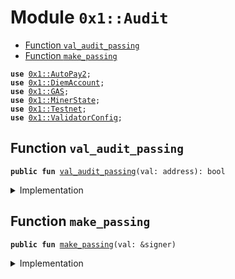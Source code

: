 
<a name="0x1_Audit"></a>

# Module `0x1::Audit`



-  [Function `val_audit_passing`](#0x1_Audit_val_audit_passing)
-  [Function `make_passing`](#0x1_Audit_make_passing)


<pre><code><b>use</b> <a href="AutoPay.md#0x1_AutoPay2">0x1::AutoPay2</a>;
<b>use</b> <a href="DiemAccount.md#0x1_DiemAccount">0x1::DiemAccount</a>;
<b>use</b> <a href="GAS.md#0x1_GAS">0x1::GAS</a>;
<b>use</b> <a href="MinerState.md#0x1_MinerState">0x1::MinerState</a>;
<b>use</b> <a href="Testnet.md#0x1_Testnet">0x1::Testnet</a>;
<b>use</b> <a href="ValidatorConfig.md#0x1_ValidatorConfig">0x1::ValidatorConfig</a>;
</code></pre>



<a name="0x1_Audit_val_audit_passing"></a>

## Function `val_audit_passing`



<pre><code><b>public</b> <b>fun</b> <a href="Audit.md#0x1_Audit_val_audit_passing">val_audit_passing</a>(val: address): bool
</code></pre>



<details>
<summary>Implementation</summary>


<pre><code><b>public</b> <b>fun</b> <a href="Audit.md#0x1_Audit_val_audit_passing">val_audit_passing</a>(val: address): bool {
  // has valid configs
  <b>if</b> (!<a href="ValidatorConfig.md#0x1_ValidatorConfig_is_valid">ValidatorConfig::is_valid</a>(val)) <b>return</b> <b>false</b>;
  // has operator account set <b>to</b> another address
  <b>let</b> oper = <a href="ValidatorConfig.md#0x1_ValidatorConfig_get_operator">ValidatorConfig::get_operator</a>(val);
  <b>if</b> (oper == val) <b>return</b> <b>false</b>;
  // operator account has balance
  <b>if</b> (<a href="DiemAccount.md#0x1_DiemAccount_balance">DiemAccount::balance</a>&lt;<a href="GAS.md#0x1_GAS">GAS</a>&gt;(oper) &lt; 50000 && !<a href="Testnet.md#0x1_Testnet_is_testnet">Testnet::is_testnet</a>()) <b>return</b> <b>false</b>;
  // has autopay enabled
  <b>if</b> (!<a href="AutoPay.md#0x1_AutoPay2_is_enabled">AutoPay2::is_enabled</a>(val)) <b>return</b> <b>false</b>;
  // has mining state
  <b>if</b> (!<a href="MinerState.md#0x1_MinerState_is_init">MinerState::is_init</a>(val)) <b>return</b> <b>false</b>;
  // is a slow wallet
  <b>if</b> (!<a href="DiemAccount.md#0x1_DiemAccount_is_slow">DiemAccount::is_slow</a>(val)) <b>return</b> <b>false</b>;

  // TODO: has network settings for validator

  <b>true</b>
}
</code></pre>



</details>

<a name="0x1_Audit_make_passing"></a>

## Function `make_passing`



<pre><code><b>public</b> <b>fun</b> <a href="Audit.md#0x1_Audit_make_passing">make_passing</a>(val: &signer)
</code></pre>



<details>
<summary>Implementation</summary>


<pre><code><b>public</b> <b>fun</b> <a href="Audit.md#0x1_Audit_make_passing">make_passing</a>(val: &signer){
  <a href="AutoPay.md#0x1_AutoPay2_enable_autopay">AutoPay2::enable_autopay</a>(val);
}
</code></pre>



</details>


[//]: # ("File containing references which can be used from documentation")
[ACCESS_CONTROL]: https://github.com/diem/dip/blob/main/dips/dip-2.md
[ROLE]: https://github.com/diem/dip/blob/main/dips/dip-2.md#roles
[PERMISSION]: https://github.com/diem/dip/blob/main/dips/dip-2.md#permissions
